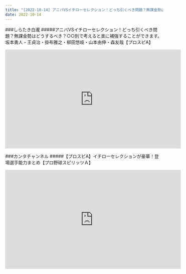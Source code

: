 ```yaml
---
title: "[2022-10-14] アニバVSイチローセレクション！どっち引くべき問題？無課金勢はどうするべき？○○別で考えると楽に補強することができます。坂本勇人・王貞治・掛布雅之・柳田悠岐・山本由伸・森友哉【プロスピA】 他"
date: 2022-10-14
---
```

###しらたき白瀧
#####アニバVSイチローセレクション！どっち引くべき問題？無課金勢はどうするべき？○○別で考えると楽に補強することができます。坂本勇人・王貞治・掛布雅之・柳田悠岐・山本由伸・森友哉【プロスピA】
<iframe width="560" height="315" src="https://www.youtube.com/embed/ebpqWfwHo9s" frameborder="0" allow="accelerometer; autoplay; clipboard-write; encrypted-media; gyroscope; picture-in-picture" allowfullscreen></iframe>

###カンタチャンネル
#####【プロスピA】イチローセレクションが豪華！登場選手能力まとめ【プロ野球スピリッツＡ】
<iframe width="560" height="315" src="https://www.youtube.com/embed/ncYe5qbSCBo" frameborder="0" allow="accelerometer; autoplay; clipboard-write; encrypted-media; gyroscope; picture-in-picture" allowfullscreen></iframe>

